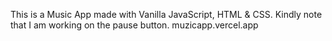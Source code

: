 This is a Music App made with Vanilla JavaScript, HTML & CSS.
Kindly note that I am working on the pause button. 
muzicapp.vercel.app
